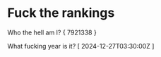 # Fuck the rankings

Who the hell am I?
{ 7921338 }

What fucking year is it?
[ 2024-12-27T03:30:00Z ]
